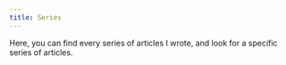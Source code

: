 ```yaml
---
title: Series
---
```


Here, you can find every series of articles I wrote, and look for a specific series of articles.

